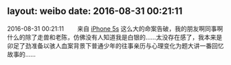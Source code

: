 layout: weibo
date: 2016-08-31 00:21:11
---
2016-08-31 00:21:11  &nbsp;&nbsp;&nbsp;&nbsp;&nbsp;&nbsp; 来自 <a href="sinaweibo://customweibosource" rel="nofollow">iPhone 5s</a>
这么大的命案告破，我的朋友啊同事啊什么的除了走兽和老陈，仿佛没有人知道我是白银的……太没存在感了，我本来是卯足了劲准备以骇人血案背景下普通少年的往事亲历与心理变化为题大讲一番回忆故事的…… ​​​

